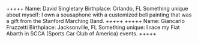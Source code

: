+++++
Name: David Singletary
Birthplace: Orlando, FL
Something unique about myself: I own a sousaphone with a customized bell painting that was a gift from the Stanford Marching Band.
+++++
+++++
Name: Giancarlo Fruzzetti
Birthplace: Jacksonville, FL
Something unique: I race my Fiat Abarth in SCCA (Sports Car Club of America) events.
+++++

